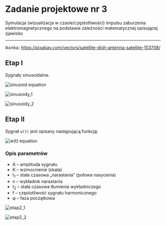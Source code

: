 # Zadanie projektowe nr 3
Symulacja (wizualizacja w czasie/częstotliwości) impulsu zaburzenia elektromagnetycznego na podstawie zależności matematycznej opisującej zjawisko

---

ikonka: https://pixabay.com/vectors/satellite-dish-antenna-satellite-153708/

## Etap I
Sygnały sinusoidalne.

<img
    src="https://latex.codecogs.com/png.image?\LARGE&space;\dpi{100}\bg{white}y(t)=A\,\sin\bigl(2\pi&space;f&space;t&plus;\varphi\bigr)" 
    alt="sinusoid equation"
  />

![sinusoidy_1](https://github.com/user-attachments/assets/92194f8c-f23c-4e3c-a654-4e7d3aace25b)

![sinusoidy_2](https://github.com/user-attachments/assets/d0055219-a4a6-452f-8241-c652c0c09e52)


## Etap II
Sygnał `w(t)` jest opisany następującą funkcją:

<!-- inline png from CodeCogs (https://editor.codecogs.com/) -->
<img
  src="https://latex.codecogs.com/png.image?\LARGE&space;\dpi{100}\bg{white}w(t)=A\cdot&space;K\;\frac{\bigl(\tfrac{t}{t_1}\bigr)^n}{1&plus;\bigl(\tfrac{t}{t_1}\bigr)^n}\;\exp\!\Bigl(-\tfrac{t}{t_2}\Bigr)\;\cos\!\bigl(2\pi&space;f\,t&plus;\varphi\bigr)"
  alt="w(t) equation"
/>

<!--
$$
w(t)
= A \cdot K \;
  \frac{\bigl(\tfrac{t}{t_1}\bigr)^n}
       {1 + \bigl(\tfrac{t}{t_1}\bigr)^n}
  \;\exp\!\Bigl(-\tfrac{t}{t_2}\Bigr)
  \;\cos\!\bigl(2\pi f\,t + \varphi\bigr)
$$
-->

### Opis parametrów

- A – amplituda sygnału  
- K – wzmocnienie (skala)  
- t<sub>1</sub> – stała czasowa „narastania” (połowa nasycenia)  
- n – wykładnik narastania  
- t<sub>2</sub> – stała czasowa tłumienia wykładniczego  
- f – częstotliwość sygnału harmonicznego  
- φ – faza początkowa

![etap2_1](https://github.com/user-attachments/assets/23b4d0ee-9f7b-481e-a9b7-833bb1822ed2)

![etap2_2](https://github.com/user-attachments/assets/7601ba23-d91c-41cd-bbda-250d5389c4fe)

